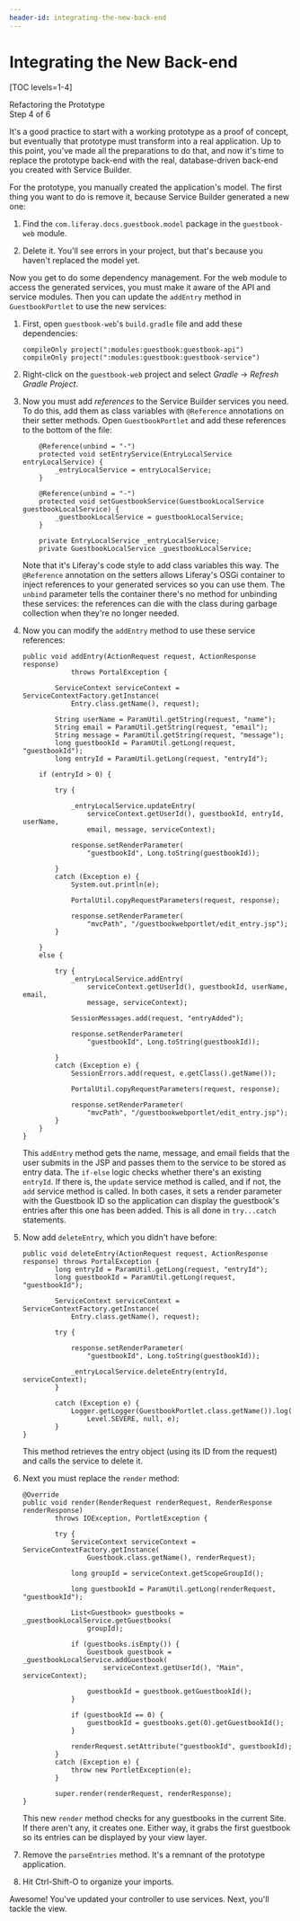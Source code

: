 ```yaml
---
header-id: integrating-the-new-back-end
---
```


# Integrating the New Back-end

[TOC levels=1-4]

<div class="learn-path-step">
    <p>Refactoring the Prototype<br>Step 4 of 6</p>
</div>

It's a good practice to start with a working prototype as a proof of concept, 
but eventually that prototype must transform into a real application. Up to this
point, you've made all the preparations to do that, and now it's time to replace
the prototype back-end with the real, database-driven back-end you created with
Service Builder. 

For the prototype, you manually created the application's model. The first thing
you want to do is remove it, because Service Builder generated a new one:

1.  Find the `com.liferay.docs.guestbook.model` package in the `guestbook-web` 
    module.

2.  Delete it. You'll see errors in your project, but that's because you haven't
    replaced the model yet. 

Now you get to do some dependency management. For the web module to access the 
generated services, you must make it aware of the API and service modules. Then 
you can update the `addEntry` method in `GuestbookPortlet` to use the new 
services: 

1.  First, open `guestbook-web`'s `build.gradle` file and add these 
    dependencies:

        compileOnly project(":modules:guestbook:guestbook-api")
        compileOnly project(":modules:guestbook:guestbook-service")

2.  Right-click on the `guestbook-web` project and select *Gradle* &rarr;
    *Refresh Gradle Project*. 

3.  Now you must add *references* to the Service Builder services you need. To 
    do this, add them as class variables with `@Reference` annotations on their 
    setter methods. Open `GuestbookPortlet` and add these references to the 
    bottom of the file: 

            @Reference(unbind = "-")
            protected void setEntryService(EntryLocalService entryLocalService) {
                _entryLocalService = entryLocalService;
            }

            @Reference(unbind = "-")
            protected void setGuestbookService(GuestbookLocalService guestbookLocalService) {
                _guestbookLocalService = guestbookLocalService;
            }

            private EntryLocalService _entryLocalService;
            private GuestbookLocalService _guestbookLocalService;

    Note that it's Liferay's code style to add class variables this way. The
    `@Reference` annotation on the setters allows Liferay's OSGi container to
    inject references to your generated services so you can use them. The
    `unbind` parameter tells the container there's no method for unbinding these
    services: the references can die with the class during garbage collection
    when they're no longer needed. 

4.  Now you can modify the `addEntry` method to use these service references: 

        public void addEntry(ActionRequest request, ActionResponse response)
                    throws PortalException {

                ServiceContext serviceContext = ServiceContextFactory.getInstance(
                    Entry.class.getName(), request);

                String userName = ParamUtil.getString(request, "name");
                String email = ParamUtil.getString(request, "email");
                String message = ParamUtil.getString(request, "message");
                long guestbookId = ParamUtil.getLong(request, "guestbookId");
                long entryId = ParamUtil.getLong(request, "entryId");

            if (entryId > 0) {

                try {

                    _entryLocalService.updateEntry(
                        serviceContext.getUserId(), guestbookId, entryId, userName,
                        email, message, serviceContext);

                    response.setRenderParameter(
                        "guestbookId", Long.toString(guestbookId));

                }
                catch (Exception e) {
                    System.out.println(e);

                    PortalUtil.copyRequestParameters(request, response);

                    response.setRenderParameter(
                        "mvcPath", "/guestbookwebportlet/edit_entry.jsp");
                }

            }
            else {

                try {
                    _entryLocalService.addEntry(
                        serviceContext.getUserId(), guestbookId, userName, email,
                        message, serviceContext);

                    SessionMessages.add(request, "entryAdded");

                    response.setRenderParameter(
                        "guestbookId", Long.toString(guestbookId));

                }
                catch (Exception e) {
                    SessionErrors.add(request, e.getClass().getName());

                    PortalUtil.copyRequestParameters(request, response);

                    response.setRenderParameter(
                        "mvcPath", "/guestbookwebportlet/edit_entry.jsp");
                }
            }
        }

    This `addEntry` method gets the name, message, and email fields that the
    user submits in the JSP and passes them to the service to be stored as entry
    data. The `if-else` logic checks whether there's an existing `entryId`. If
    there is, the `update` service method is called, and if not, the `add` service
    method is called. In both cases, it sets a render parameter with the
    Guestbook ID so the application can display the guestbook's entries after
    this one has been added. This is all done in `try...catch` statements.
 
5.  Now add `deleteEntry`, which you didn't have before: 

        public void deleteEntry(ActionRequest request, ActionResponse response) throws PortalException {
                long entryId = ParamUtil.getLong(request, "entryId");
                long guestbookId = ParamUtil.getLong(request, "guestbookId");

                ServiceContext serviceContext = ServiceContextFactory.getInstance(
                    Entry.class.getName(), request);

                try {

                    response.setRenderParameter(
                        "guestbookId", Long.toString(guestbookId));

                    _entryLocalService.deleteEntry(entryId, serviceContext);
                }

                catch (Exception e) {
                    Logger.getLogger(GuestbookPortlet.class.getName()).log(
                        Level.SEVERE, null, e);
                }
        }

    This method retrieves the entry object (using its ID from the request) and
    calls the service to delete it.

6.  Next you must replace the `render` method: 

        @Override
        public void render(RenderRequest renderRequest, RenderResponse renderResponse)
                throws IOException, PortletException {

                try {
                    ServiceContext serviceContext = ServiceContextFactory.getInstance(
                        Guestbook.class.getName(), renderRequest);

                    long groupId = serviceContext.getScopeGroupId();

                    long guestbookId = ParamUtil.getLong(renderRequest, "guestbookId");

                    List<Guestbook> guestbooks = _guestbookLocalService.getGuestbooks(
                        groupId);

                    if (guestbooks.isEmpty()) {
                        Guestbook guestbook = _guestbookLocalService.addGuestbook(
                            serviceContext.getUserId(), "Main", serviceContext);

                        guestbookId = guestbook.getGuestbookId();
                    }

                    if (guestbookId == 0) {
                        guestbookId = guestbooks.get(0).getGuestbookId();
                    }

                    renderRequest.setAttribute("guestbookId", guestbookId);
                }
                catch (Exception e) {
                    throw new PortletException(e);
                }

                super.render(renderRequest, renderResponse);
        }

    This new `render` method checks for any guestbooks in the current Site. If 
    there aren't any, it creates one. Either way, it grabs the first guestbook 
    so its entries can be displayed by your view layer. 

7.  Remove the `parseEntries` method. It's a remnant of the prototype 
    application. 

8.  Hit Ctrl-Shift-O to organize your imports. 

Awesome! You've updated your controller to use services. Next, you'll tackle 
the view. 
